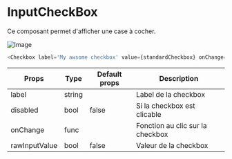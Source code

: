 # InputCheckBox

Ce composant permet d'afficher une case à cocher.

![Image](https://github.com/get-focus/focus-components/blob/doc-button/src/input-checkbox/example/capture.png?raw=true)

```javascript
<Checkbox label='My awsome checkbox' value={standardCheckbox} onChange={this.onChangeInput('standardCheckbox')} />
```


| Props | Type | Default props | Description |
|---|---|---|---|
| label | string | | Label de la checkbox |
| disabled | bool | false | Si la checkbox est clicable |
| onChange | func | | Fonction au clic sur la checkbox |
| rawInputValue | bool | false | Valeur de la checkbox |
